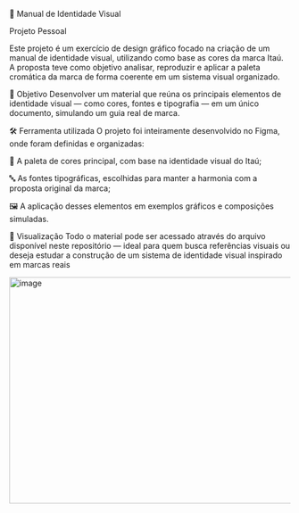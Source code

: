 🎨 Manual de Identidade Visual 

Projeto Pessoal

Este projeto é um exercício de design gráfico focado na criação de um manual de identidade visual, utilizando como base as cores da marca Itaú. A proposta teve como objetivo analisar, reproduzir e aplicar a paleta cromática da marca de forma coerente em um sistema visual organizado.

🎯 Objetivo
Desenvolver um material que reúna os principais elementos de identidade visual — como cores, fontes e tipografia — em um único documento, simulando um guia real de marca.

🛠️ Ferramenta utilizada
O projeto foi inteiramente desenvolvido no Figma, onde foram definidas e organizadas:

🎨 A paleta de cores principal, com base na identidade visual do Itaú;

🔤 As fontes tipográficas, escolhidas para manter a harmonia com a proposta original da marca;

🖼️ A aplicação desses elementos em exemplos gráficos e composições simuladas.

👀 Visualização
Todo o material pode ser acessado através do arquivo disponível neste repositório — ideal para quem busca referências visuais ou deseja estudar a construção de um sistema de identidade visual inspirado em marcas reais


<img width="592" height="406" alt="image" src="https://github.com/user-attachments/assets/7cba015f-bbbc-4ee4-abe7-55a8c0341a02" />


